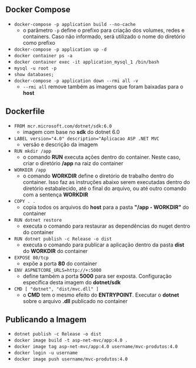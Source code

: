 ## Docker Compose

* ```docker-compose -p application build --no-cache```
  * o parâmetro ```-p``` define o prefixo para criação dos volumes, redes e containers. Caso não informado, será utilizado o nome do diretório como prefixo
* ```docker-compose -p application up -d```
* ```docker container ps -a```
* ```docker container exec -it application_mysql_1 /bin/bash```
* ```mysql -u root -p```
* ```show databases;```
* ```docker-compose -p application down --rmi all -v```
  * ```--rmi all``` remove também as imagens que foram baixadas para o **host**

## Dockerfile

* ```FROM mcr.microsoft.com/dotnet/sdk:6.0```
  * imagem com base no **sdk** do dotnet 6.0
* ```LABEL version="4.0" description="Aplicacao ASP .NET MVC```
  * versão e descrição da imagem
* ```RUN mkdir /app```
  * o comando **RUN** executa ações dentro do container. Neste caso, criar o diretório **/app** na raiz do container
* ```WORKDIR /app```
  * o comando **WORKDIR** define o diretório de trabalho dentro do container. Isso faz as instruções abaixo serem executadas dentro do diretório estabalecido, até o final do arquivo, ou até outro comando com a sentença **WORKDIR**
* ```COPY . .```
  * copia todos os arquivos do **host** para a pasta **"/app - WORKDIR"** do container
* ```RUN dotnet restore```
  * executa o comando para restaurar as dependências do nuget dentro do container
* ```RUN dotnet publish -c Release -o dist```
  * executa o comando para publicar a aplicação dentro da pasta **dist** do **WORKDIR** do container
* ```EXPOSE 80/tcp```
  * expõe a porta **80** do container
* ```ENV ASPNETCORE_URLS=http://+:5000```
  * define também a porta **5000** para ser exposta. Configuração específica desta imagem do **dotnet/sdk**
* ```CMD [ "dotnet", "dist/mvc.dll" ]```
  * o **CMD** tem o mesmo efeito do **ENTRYPOINT**. Executar o **dotnet** sobre o arquivo **.dll** publicado no container

## Publicando a Imagem

* ```dotnet publish -c Release -o dist```
* ```docker image build -t asp-net-mvc/app:4.0 .```
* ```docker image tag asp-net-mvc/app:4.0 username/mvc-produtos:4.0```
* ```docker login -u username```
* ```docker image push username/mvc-produtos:4.0```